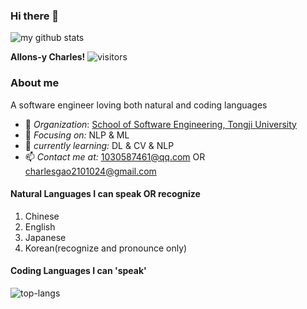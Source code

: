 ### Hi there 👋

<!--
**SchweitzerGAO/schweitzergao** is a ✨ _special_ ✨ repository because its `README.md` (this file) appears on your GitHub profile.

Here are some ideas to get you started:

- 🔭 I’m currently working on ...
- 🌱 I’m currently learning ...
- 👯 I’m looking to collaborate on ...
- 🤔 I’m looking for help with ...
- 💬 Ask me about ...
- 📫 How to reach me: ...
- 😄 Pronouns: ...
- ⚡ Fun fact: ...
-->
<img alt='my github stats' src='https://github-readme-stats.vercel.app/api?username=schweitzergao&show_icons=true&theme=default&count_private=true'>

**Allons-y Charles!**
![visitors](https://visitor-badge.glitch.me/badge?page_id=schweitzergao)
### About me
A software engineer loving both natural and coding languages
- 🏢 *Organization*: [School of Software Engineering, Tongji University](https://sse.tongji.edu.cn)
- 🎯 *Focusing on:* NLP & ML
- 🔭 *currently learning:* DL & CV & NLP
- 📫 *Contact me at:* 1030587461@qq.com OR charlesgao2101024@gmail.com
#### Natural Languages I can speak OR recognize
1. Chinese
2. English
3. Japanese
4. Korean(recognize and pronounce only)
#### Coding Languages I can 'speak'
![top-langs](https://github-readme-stats.vercel.app/api/top-langs?username=schweitzergao&layout=compact)


